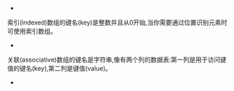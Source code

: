 * 
索引(indexed)数组的键名(key)是整数并且从0开始,当你需要通过位置识别元素时可使用索引数组。

* 
关联(associative)数组的键名是字符串,像有两个列的数据表:第一列是用于访问键值的键名(key),第二列是键值(value)。

* 

